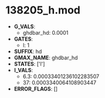 # 138205_h.mod

- **G_VALS**:
  - ghdbar_hd: 0.0001
- **GATES**:
  - l: 1
- **SUFFIX**: hd
- **GMAX_NAME**: ghdbar_hd
- **STATES**: ['l']
- **I_VALS**:
  - 6.3: 0.00033401236102283507
  - 37: 0.0003340064108903447
- **ERROR_FLAGS**: []
